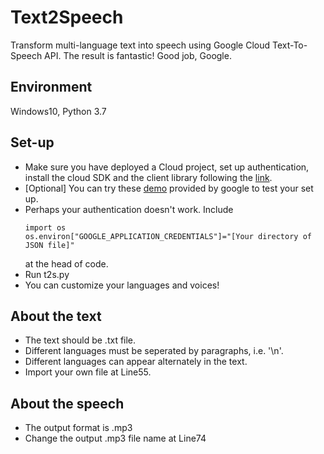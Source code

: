 # Text2Speech
Transform multi-language text into speech using Google Cloud Text-To-Speech API. The result is fantastic! Good job, Google.

## Environment 
Windows10, Python 3.7

## Set-up
- Make sure you have deployed a Cloud project, set up authentication, install the cloud SDK and the client library following the [link](https://cloud.google.com/text-to-speech/docs/quickstart-client-libraries).
- [Optional] You can try these [demo](https://github.com/GoogleCloudPlatform/python-docs-samples/tree/master/texttospeech/cloud-client) provided by google to test your set up. 
- Perhaps your authentication doesn't work. Include
  ```
  import os
  os.environ["GOOGLE_APPLICATION_CREDENTIALS"]="[Your directory of JSON file]"
  ```
  at the head of code.
- Run t2s.py
- You can customize your languages and voices!
  
## About the text
  - The text should be .txt file. 
  - Different languages must be seperated by paragraphs, i.e. '\n'. 
  - Different languages can appear alternately in the text. 
  - Import your own file at Line55.

## About the speech
  - The output format is .mp3
  - Change the output .mp3 file name at Line74
  
